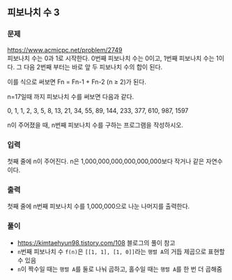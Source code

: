 ## 피보나치 수 3
### 문제
https://www.acmicpc.net/problem/2749  
피보나치 수는 0과 1로 시작한다. 0번째 피보나치 수는 0이고, 1번째 피보나치 수는 1이다. 그 다음 2번째 부터는 바로 앞 두 피보나치 수의 합이 된다.

이를 식으로 써보면 Fn = Fn-1 + Fn-2 (n ≥ 2)가 된다.

n=17일때 까지 피보나치 수를 써보면 다음과 같다.

0, 1, 1, 2, 3, 5, 8, 13, 21, 34, 55, 89, 144, 233, 377, 610, 987, 1597

n이 주어졌을 때, n번째 피보나치 수를 구하는 프로그램을 작성하시오.

### 입력
첫째 줄에 n이 주어진다. n은 1,000,000,000,000,000,000보다 작거나 같은 자연수이다.

### 출력
첫째 줄에 n번째 피보나치 수를 1,000,000으로 나눈 나머지를 출력한다.

### 풀이
- https://kimtaehyun98.tistory.com/108 블로그의 풀이 참고
- `n`번째 피보나치 수 `f(n)`은 `[[1, 1], [1, 0]]`라는 `행렬 A`의 거듭 제곱으로 표현할 수 있음
- `n`이 짝수일 때는 `행렬 A`를 둘로 나눠 곱하고, 홀수일 때는 `행렬 A`를 한 번 더 곱해줌